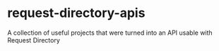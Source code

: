 # request-directory-apis
A collection of useful projects that were turned into an API usable with Request Directory
